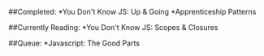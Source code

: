 ##Completed:
  *You Don't Know JS: Up & Going
  *Apprenticeship Patterns
  
##Currently Reading: 
  *You Don't Know JS: Scopes & Closures
  
##Queue: 
  *Javascript: The Good Parts
